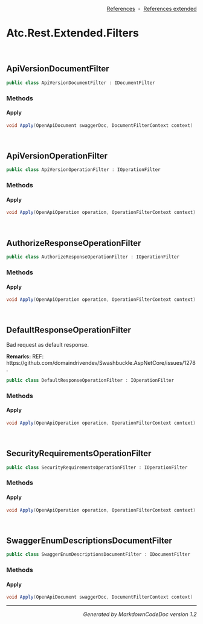 <div style='text-align: right'>

[References](Index.md)&nbsp;&nbsp;-&nbsp;&nbsp;[References extended](IndexExtended.md)
</div>

# Atc.Rest.Extended.Filters

<br />


## ApiVersionDocumentFilter

```csharp
public class ApiVersionDocumentFilter : IDocumentFilter
```

### Methods


#### Apply

```csharp
void Apply(OpenApiDocument swaggerDoc, DocumentFilterContext context)
```

<br />


## ApiVersionOperationFilter

```csharp
public class ApiVersionOperationFilter : IOperationFilter
```

### Methods


#### Apply

```csharp
void Apply(OpenApiOperation operation, OperationFilterContext context)
```

<br />


## AuthorizeResponseOperationFilter

```csharp
public class AuthorizeResponseOperationFilter : IOperationFilter
```

### Methods


#### Apply

```csharp
void Apply(OpenApiOperation operation, OperationFilterContext context)
```

<br />


## DefaultResponseOperationFilter
Bad request as default response.

<p><b>Remarks:</b> REF: https://github.com/domaindrivendev/Swashbuckle.AspNetCore/issues/1278 .</p>


```csharp
public class DefaultResponseOperationFilter : IOperationFilter
```

### Methods


#### Apply

```csharp
void Apply(OpenApiOperation operation, OperationFilterContext context)
```

<br />


## SecurityRequirementsOperationFilter

```csharp
public class SecurityRequirementsOperationFilter : IOperationFilter
```

### Methods


#### Apply

```csharp
void Apply(OpenApiOperation operation, OperationFilterContext context)
```

<br />


## SwaggerEnumDescriptionsDocumentFilter

```csharp
public class SwaggerEnumDescriptionsDocumentFilter : IDocumentFilter
```

### Methods


#### Apply

```csharp
void Apply(OpenApiDocument swaggerDoc, DocumentFilterContext context)
```
<hr /><div style='text-align: right'><i>Generated by MarkdownCodeDoc version 1.2</i></div>
